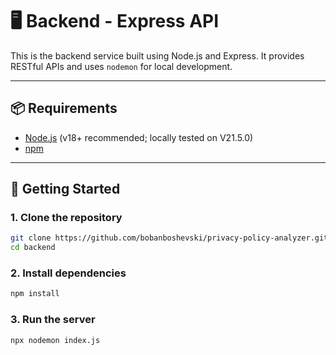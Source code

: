 # 🖥️ Backend - Express API

This is the backend service built using Node.js and Express. It provides RESTful APIs and uses `nodemon` for local development.

---

## 📦 Requirements

- [Node.js](https://nodejs.org/) (v18+ recommended; locally tested on V21.5.0)
- [npm](https://www.npmjs.com/)

---

## 🚀 Getting Started

### 1. Clone the repository

```bash
git clone https://github.com/bobanboshevski/privacy-policy-analyzer.git
cd backend
```
### 2. Install dependencies
```bash
npm install
```
### 3. Run the server
```bash
npx nodemon index.js
```
